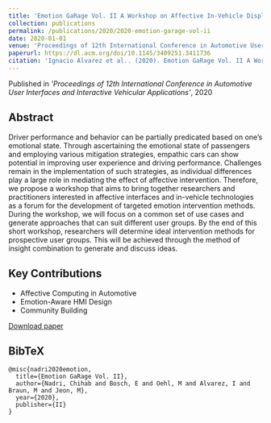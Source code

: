```yaml
---
title: 'Emotion GaRage Vol. II A Workshop on Affective In-Vehicle Display Design'
collection: publications
permalink: /publications/2020/2020-emotion-garage-vol-ii
date: 2020-01-01
venue: 'Proceedings of 12th International Conference in Automotive User Interfaces and Interactive Vehicular Applications'
paperurl: https://dl.acm.org/doi/10.1145/3409251.3411736
citation: 'Ignacio Alvarez et al.. (2020). Emotion GaRage Vol. II A Workshop on Affective In-Vehicle Display Design. Proceedings of 12th International Conference in Automotive User Interfaces and Interactive Vehicular Applications.'
---
```


Published in *'Proceedings of 12th International Conference in Automotive User Interfaces and Interactive Vehicular Applications'*, 2020

## Abstract

Driver performance and behavior can be partially predicated based on one’s emotional state. Through ascertaining the emotional state of passengers and employing various mitigation strategies, empathic cars can show potential in improving user experience and driving performance. Challenges remain in the implementation of such strategies, as individual differences play a large role in mediating the effect of affective intervention. Therefore, we propose a workshop that aims to bring together researchers and practitioners interested in affective interfaces and in-vehicle technologies as a forum for the development of targeted emotion intervention methods. During the workshop, we will focus on a common set of use cases and generate approaches that can suit different user groups. By the end of this short workshop, researchers will determine ideal intervention methods for prospective user groups. This will be achieved through the method of insight combination to generate and discuss ideas.

## Key Contributions

* Affective Computing in Automotive
* Emotion-Aware HMI Design
* Community Building

[Download paper](https://dl.acm.org/doi/10.1145/3409251.3411736)

## BibTeX

```
@misc{nadri2020emotion,
  title={Emotion GaRage Vol. II},
  author={Nadri, Chihab and Bosch, E and Oehl, M and Alvarez, I and Braun, M and Jeon, M},
  year={2020},
  publisher={II}
}
```
